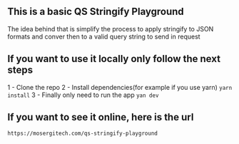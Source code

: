 ## This is a basic QS Stringify Playground

The idea behind that is simplify the process to apply stringify to JSON formats and conver then to a valid query string to send in request

## If you want to use it locally only follow the next steps

1 - Clone the repo
2 - Install dependencies(for example if you use yarn)
  `yarn install`
3 - Finally only need to run the app
  `yan dev`

## If you want to see it online, here is the url
`https://mosergitech.com/qs-stringify-playground`